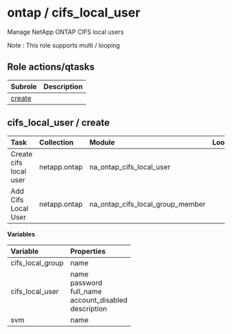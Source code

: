 # ontap / cifs_local_user 
Manage NetApp ONTAP CIFS local users  
  
Note : This role supports multi / looping





## Role actions/qtasks

| Subrole | Description |
| :------ | :---------- |
| [create](#cifs_local_user--create) |  |



## cifs_local_user / create

| Task | Collection | Module | Looped | Variables |
| :--- | :--------- | :----- | :----- | :-------- |
| Create cifs local user  | netapp.ontap | na_ontap_cifs_local_user |  | cifs_local_user, svm |
| Add Cifs Local User  | netapp.ontap | na_ontap_cifs_local_group_member |  | cifs_local_group, cifs_local_user, svm |


**Variables**

| Variable | Properties |
| :------- | :--------- |
| cifs_local_group | name |
| cifs_local_user | name<br>password<br>full_name<br>account_disabled<br>description |
| svm | name |




